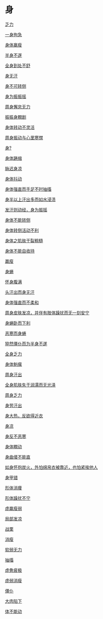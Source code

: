 # 身[乏力](https://www.gmzyjc.com/search/result?wd=乏力)[一身拘急](https://www.gmzyjc.com/search/result?wd=一身拘急)[身体羸瘦](https://www.gmzyjc.com/search/result?wd=身体羸瘦)[半身不遂](https://www.gmzyjc.com/search/result?wd=半身不遂)[全身到处不舒](https://www.gmzyjc.com/search/result?wd=全身到处不舒)[身无汗](https://www.gmzyjc.com/search/result?wd=身无汗)[身不可转侧](https://www.gmzyjc.com/search/result?wd=身不可转侧)[身为振振摇](https://www.gmzyjc.com/search/result?wd=身为振振摇)[周身懈怠无力](https://www.gmzyjc.com/search/result?wd=周身懈怠无力)[振振身瞤剧](https://www.gmzyjc.com/search/result?wd=振振身瞤剧)[身体转动不灵活](https://www.gmzyjc.com/search/result?wd=身体转动不灵活)[周身振动与心里寒㦗](https://www.gmzyjc.com/search/result?wd=周身振动与心里寒㦗)[身?](https://www.gmzyjc.com/search/result?wd=身?)[身体踡缩](https://www.gmzyjc.com/search/result?wd=身体踡缩)[脉迟身凉](https://www.gmzyjc.com/search/result?wd=脉迟身凉)[身体抖动](https://www.gmzyjc.com/search/result?wd=身体抖动)[身体强直而手足不时抽搐](https://www.gmzyjc.com/search/result?wd=身体强直而手足不时抽搐)[身半以上汗出多而如水浸渍](https://www.gmzyjc.com/search/result?wd=身半以上汗出多而如水浸渍)[发汗则动经，身为振摇](https://www.gmzyjc.com/search/result?wd=发汗则动经，身为振摇)[身体不能转侧](https://www.gmzyjc.com/search/result?wd=身体不能转侧)[身体转侧活动不利](https://www.gmzyjc.com/search/result?wd=身体转侧活动不利)[身体之肌肤干裂粗糙](https://www.gmzyjc.com/search/result?wd=身体之肌肤干裂粗糙)[身体不能自收持](https://www.gmzyjc.com/search/result?wd=身体不能自收持)[羸瘦](https://www.gmzyjc.com/search/result?wd=羸瘦)[身蜷](https://www.gmzyjc.com/search/result?wd=身蜷)[怀身腹满](https://www.gmzyjc.com/search/result?wd=怀身腹满)[头汗出而身无汗](https://www.gmzyjc.com/search/result?wd=头汗出而身无汗)[身体强直而不柔和](https://www.gmzyjc.com/search/result?wd=身体强直而不柔和)[周身皮肤发凉，并伴有肢体躁扰而无一刻安宁](https://www.gmzyjc.com/search/result?wd=周身皮肤发凉，并伴有肢体躁扰而无一刻安宁)[身蜷卧而下利](https://www.gmzyjc.com/search/result?wd=身蜷卧而下利)[恶寒而身蜷](https://www.gmzyjc.com/search/result?wd=恶寒而身蜷)[猝然僵仆而为半身不遂](https://www.gmzyjc.com/search/result?wd=猝然僵仆而为半身不遂)[全身乏力](https://www.gmzyjc.com/search/result?wd=全身乏力)[身体魁瘰](https://www.gmzyjc.com/search/result?wd=身体魁瘰)[周身汗出](https://www.gmzyjc.com/search/result?wd=周身汗出)[全身肌肤失于润濡而无光泽](https://www.gmzyjc.com/search/result?wd=全身肌肤失于润濡而无光泽)[周身乏力](https://www.gmzyjc.com/search/result?wd=周身乏力)[身劳汗出](https://www.gmzyjc.com/search/result?wd=身劳汗出)[身大热，反欲得近衣](https://www.gmzyjc.com/search/result?wd=身大热，反欲得近衣)[身凉](https://www.gmzyjc.com/search/result?wd=身凉)[身反不恶寒](https://www.gmzyjc.com/search/result?wd=身反不恶寒)[身体瞤动](https://www.gmzyjc.com/search/result?wd=身体瞤动)[身曲偻不能直](https://www.gmzyjc.com/search/result?wd=身曲偻不能直)[如身怀抱炭火，外怕绵帛衣被靠近，也怕紧挨他人](https://www.gmzyjc.com/search/result?wd=如身怀抱炭火，外怕绵帛衣被靠近，也怕紧挨他人)[身甲错](https://www.gmzyjc.com/search/result?wd=身甲错)[形体消痩](https://www.gmzyjc.com/search/result?wd=形体消痩)[形体躁扰不宁](https://www.gmzyjc.com/search/result?wd=形体躁扰不宁)[虚羸瘦弱](https://www.gmzyjc.com/search/result?wd=虚羸瘦弱)[局部发凉](https://www.gmzyjc.com/search/result?wd=局部发凉)[战栗](https://www.gmzyjc.com/search/result?wd=战栗)[消瘦](https://www.gmzyjc.com/search/result?wd=消瘦)[软弱无力](https://www.gmzyjc.com/search/result?wd=软弱无力)[抽搐](https://www.gmzyjc.com/search/result?wd=抽搐)[虚惫疲极](https://www.gmzyjc.com/search/result?wd=虚惫疲极)[虚弱消瘦](https://www.gmzyjc.com/search/result?wd=虚弱消瘦)[僵仆](https://www.gmzyjc.com/search/result?wd=僵仆)[大肉陷下](https://www.gmzyjc.com/search/result?wd=大肉陷下)[体不能动](https://www.gmzyjc.com/search/result?wd=体不能动)